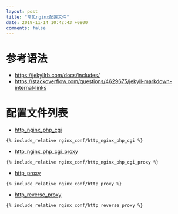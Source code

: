 ```yaml
---
layout: post
title: "常见nginx配置文件"
date: 2019-11-14 10:42:43 +0800
comments: false
---
```


# 参考语法
- <https://jekyllrb.com/docs/includes/>
- <https://stackoverflow.com/questions/4629675/jekyll-markdown-internal-links>


# 配置文件列表

- [http_nginx_php_cgi](https://jekyll-gen-1251110281.file.myqcloud.com/nginx/http_nginx_php_cgi)

```
{% include_relative nginx_conf/http_nginx_php_cgi %}
```


- [http_nginx_php_cgi_proxy](https://jekyll-gen-1251110281.file.myqcloud.com/nginx/http_nginx_php_cgi_proxy)

```
{% include_relative nginx_conf/http_nginx_php_cgi_proxy %}
```

- [http_proxy](https://jekyll-gen-1251110281.file.myqcloud.com/nginx/http_proxy)

```
{% include_relative nginx_conf/http_proxy %}
```

- [http_reverse_proxy](https://jekyll-gen-1251110281.file.myqcloud.com/nginx/http_reverse_proxy)

```
{% include_relative nginx_conf/http_reverse_proxy %}

```